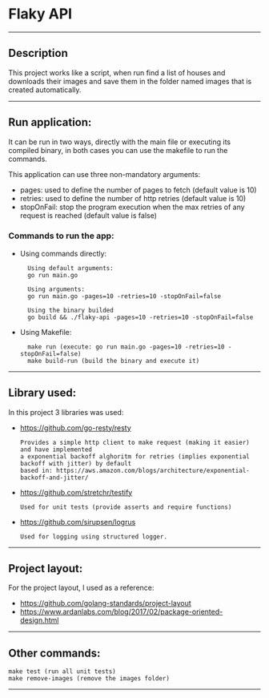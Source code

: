 # Flaky API

---

## Description
This project works like a script, when run find a list of houses and downloads their images and save them in the folder named images that is created automatically.

---

## Run application:

It can be run in two ways, directly with the main file or executing its compiled binary,
in both cases you can use the makefile to run the commands.

This application can use three non-mandatory arguments:
* pages: used to define the number of pages to fetch (default value is 10)
* retries: used to define the number of http retries (default value is 10)
* stopOnFail: stop the program execution when the max retries of any request is reached (default value is false)

### Commands to run the app:

* Using commands directly:

        Using default arguments:
        go run main.go
  
        Using arguments:
        go run main.go -pages=10 -retries=10 -stopOnFail=false
        
        Using the binary builded
        go build && ./flaky-api -pages=10 -retries=10 -stopOnFail=false

* Using Makefile:
       
        make run (execute: go run main.go -pages=10 -retries=10 -stopOnFail=false)
        make build-run (build the binary and execute it)
---

## Library used:

In this project 3 libraries was used:

* https://github.com/go-resty/resty
      
      Provides a simple http client to make request (making it easier) and have implemented
      a exponential backoff alghoritm for retries (implies exponential backoff with jitter) by default
      based in: https://aws.amazon.com/blogs/architecture/exponential-backoff-and-jitter/

* https://github.com/stretchr/testify

      Used for unit tests (provide asserts and require functions)

* https://github.com/sirupsen/logrus

      Used for logging using structured logger.

---

## Project layout:

For the project layout, I used as a reference:

* https://github.com/golang-standards/project-layout
* https://www.ardanlabs.com/blog/2017/02/package-oriented-design.html

---

## Other commands:

    make test (run all unit tests)
    make remove-images (remove the images folder)

---